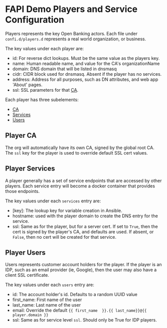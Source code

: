  # FAPI Demo Players and Service Configuration
Players represents the key Open Banking actors.  Each file under `confi.d/players.d`
represents a real world organization, or business.

The key values under each player are:
- id: For reverse dict lookups.  Must be the same value as the players key.
- name: Human readable name, and value for the CA's organizationName
- domain: DNS domain that will be listed in dnsmasq
- cidr: CIDR block used for dnsmasq.  Absent if the player has no services.
- address: Address for all purposes, such as DN attributes, and web app 'About' pages.
- ssl: SSL parameters for that [CA](ca).

Each player has three subelements:
- [CA](player-ca)
- [Services](player-services)
- [Users](player-users)

## Player CA
The org will automatically have its own CA, signed by the global root CA.
The `ssl` key for the player is used to override default SSL cert values.

## Player Services
A player generally has a set of service endpoints that are accessed by other players.
Each service entry will become a docker container that provides those endpoints.

The key values under each `services` entry are:
- [key]: The lookup key for variable creation in Ansible.
- hostname: used with the player domain to create the DNS entry for the service.
- ssl: Same as for the player, but for a server cert. If set to `True`, then
the cert is signed by the player's CA, and defaults are used.  If absent,
or `False`, then no cert will be created for that service.

## Player Users
Users represents customer account holders for the player. If the player is an IDP,
such as an email provider (ie, Google), then the user may also have a client SSL
certificate.

The key values under each `users` entry are:
- id: The account holder's id.  Defaults to a random UUID value
- first_name: First name of the user
- last_name: Last name of the user
- email: Override the default `{{ first_name  }}.{{ last_name}}@{{ player.domain }}`
- ssl: Same as for service level `ssl`.  Should only be True for IDP players.


